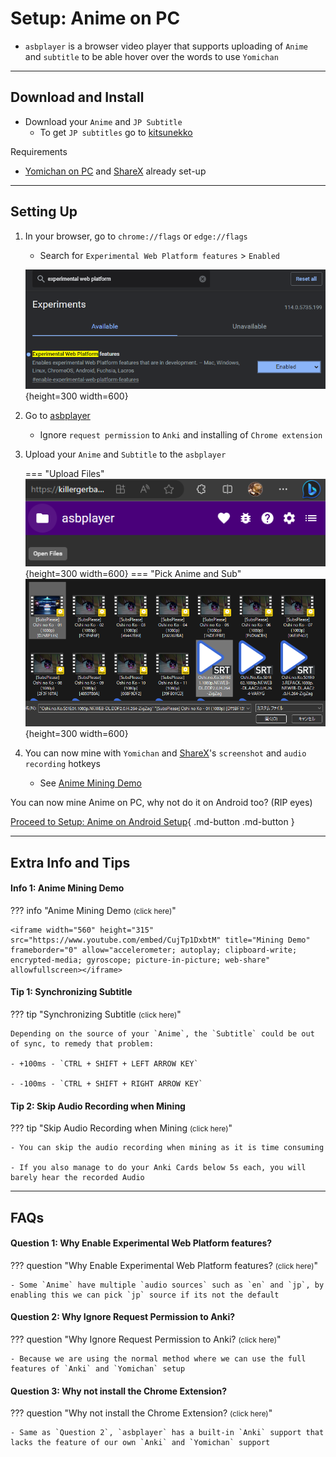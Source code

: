 # Setup: Anime on PC

- `asbplayer` is a browser video player that supports uploading of `Anime` and `subtitle` to be able hover over the words to use `Yomichan`

---

## Download and Install

- Download your `Anime` and `JP Subtitle`
    - To get `JP subtitles` go to [kitsunekko](https://kitsunekko.net/dirlist.php?dir=subtitles%2Fjapanese%2F)

Requirements

- [Yomichan on PC](https://xelieu.github.io/jp-lazy-guide/setupYomichanOnPC/) and [ShareX](https://xelieu.github.io/jp-lazy-guide/setupShareX/) already set-up

---

## Setting Up

1. In your browser, go to `chrome://flags` or `edge://flags`
    - Search for `Experimental Web Platform features` > `Enabled`

    ![Enable Experimental Web Platform PC](../img/enable-experimental-web-platform.png){height=300 width=600}

2. Go to [asbplayer](https://killergerbah.github.io/asbplayer/)
    - Ignore `request permission` to `Anki` and installing of `Chrome extension`

3. Upload your `Anime` and `Subtitle` to the `asbplayer`

    === "Upload Files"
        ![Pick Anime PC](../img/pick-anime-pc.png){height=300 width=600}
    === "Pick Anime and Sub"
        ![Pick Anime & Subtitle PC](../img/pick-anime-sub.png){height=300 width=600}

4. You can now mine with `Yomichan` and [ShareX](https://xelieu.github.io/jp-lazy-guide/setupShareX/)'s `screenshot` and `audio recording` hotkeys
    - See [Anime Mining Demo](https://xelieu.github.io/jp-lazy-guide/setupAnimeOnPC/#info-1-anime-mining-demo)


You can now mine Anime on PC, why not do it on Android too? (RIP eyes)

[Proceed to Setup: Anime on Android Setup](setupAnimeOnAndroid.md){ .md-button .md-button }

---

## Extra Info and Tips

#### Info 1: Anime Mining Demo

??? info "Anime Mining Demo <small>(click here)</small>"

    <iframe width="560" height="315" src="https://www.youtube.com/embed/CujTp1DxbtM" title="Mining Demo" frameborder="0" allow="accelerometer; autoplay; clipboard-write; encrypted-media; gyroscope; picture-in-picture; web-share" allowfullscreen></iframe>

#### Tip 1: Synchronizing Subtitle

??? tip "Synchronizing Subtitle <small>(click here)</small>"

    Depending on the source of your `Anime`, the `Subtitle` could be out of sync, to remedy that problem:

    - +100ms - `CTRL + SHIFT + LEFT ARROW KEY`

    - -100ms - `CTRL + SHIFT + RIGHT ARROW KEY`

#### Tip 2: Skip Audio Recording when Mining

??? tip "Skip Audio Recording when Mining <small>(click here)</small>"

    - You can skip the audio recording when mining as it is time consuming

    - If you also manage to do your Anki Cards below 5s each, you will barely hear the recorded Audio

---

## FAQs

#### Question 1: Why Enable Experimental Web Platform features?

??? question "Why Enable Experimental Web Platform features? <small>(click here)</small>"

    - Some `Anime` have multiple `audio sources` such as `en` and `jp`, by enabling this we can pick `jp` source if its not the default

#### Question 2: Why Ignore Request Permission to Anki?

??? question "Why Ignore Request Permission to Anki? <small>(click here)</small>"

    - Because we are using the normal method where we can use the full features of `Anki` and `Yomichan` setup

#### Question 3: Why not install the Chrome Extension?

??? question "Why not install the Chrome Extension? <small>(click here)</small>"

    - Same as `Question 2`, `asbplayer` has a built-in `Anki` support that lacks the feature of our own `Anki` and `Yomichan` support